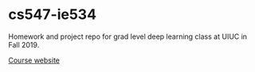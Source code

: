 # cs547-ie534
Homework and project repo for grad level deep learning class at UIUC in Fall 2019.

[Course website](https://courses.engr.illinois.edu/ie534/fa2019/)
